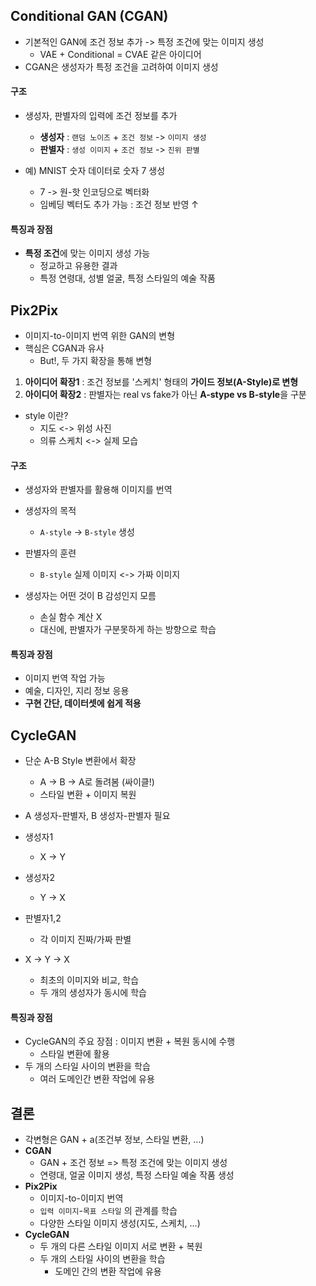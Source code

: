 
## Conditional GAN (CGAN)
- 기본적인 GAN에 조건 정보 추가 -> 특정 조건에 맞는 이미지 생성
	- VAE + Conditional = CVAE 같은 아이디어
- CGAN은 생성자가 특정 조건을 고려하여 이미지 생성

#### 구조
- 생성자, 판별자의 입력에 조건 정보를 추가
	- **생성자** : `랜덤 노이즈` + `조건 정보` -> `이미지 생성`
	- **판별자** : `생성 이미지` + `조건 정보` -> `진위 판별`

- 예) MNIST 숫자 데이터로 숫자 7 생성
	- 7 -> 원-핫 인코딩으로 벡터화
	- 임베딩 벡터도 추가 가능 : 조건 정보 반영 ↑

#### 특징과 장점
- **특정 조건**에 맞는 이미지 생성 가능
	- 정교하고 유용한 결과
	- 특정 연령대, 성별 얼굴, 특정 스타일의 예술 작품

## Pix2Pix
- 이미지-to-이미지 번역 위한 GAN의 변형
- 핵심은 CGAN과 유사
	- But!, 두 가지 확장을 통해 변형
1. **아이디어 확장1** : 조건 정보를 '스케치' 형태의 **가이드 정보(A-Style)로 변형**
2. **아이디어 확장2** : 판별자는 real vs fake가 아닌 **A-stype vs B-style**을 구분
 
- style 이란?
	- 지도 <-> 위성 사진
	- 의류 스케치 <-> 실제 모습

#### 구조
- 생성자와 판별자를 활용해 이미지를 번역
- 생성자의 목적
	- `A-style` -> `B-style` 생성
- 판별자의 훈련
	- `B-style` 실제 이미지 <-> 가짜 이미지

- 생성자는 어떤 것이 B 감성인지 모름
	- 손실 함수 계산 X
	- 대신에, 판별자가 구분못하게 하는 방향으로 학습

#### 특징과 장점
- 이미지 번역 작업 가능
- 예술, 디자인, 지리 정보 응용
- **구현 간단, 데이터셋에 쉽게 적용**

## CycleGAN
- 단순 A-B Style 변환에서 확장
	- A -> B -> A로 돌려봄 (싸이클!)
	- 스타일 변환 + 이미지 복원
- A 생성자-판별자, B 생성자-판별자 필요

- 생성자1
	- X -> Y
- 생성자2
	- Y -> X
- 판별자1,2
	- 각 이미지 진짜/가짜 판별

- X -> Y -> X
	- 최초의 이미지와 비교, 학습
	- 두 개의 생성자가 동시에 학습

#### 특징과 장점
- CycleGAN의 주요 장점 : 이미지 변환 + 복원 동시에 수행
	- 스타일 변환에 활용
- 두 개의 스타일 사이의 변환을 학습
	- 여러 도메인간 변환 작업에 유용

## 결론
- 각변형은 GAN + a(조건부 정보, 스타일 변환, ...)
- **CGAN**
	- GAN + 조건 정보 => 특정 조건에 맞는 이미지 생성
	- 연령대, 얼굴 이미지 생성, 특정 스타일 예술 작품 생성
- **Pix2Pix**
	- 이미지-to-이미지 번역
	- `입력 이미지`-`목표 스타일` 의 관계를 학습
	- 다양한 스타일 이미지 생성(지도, 스케치, ...)
- **CycleGAN**
	- 두 개의 다른 스타일 이미지 서로 변환 + 복원
	- 두 개의 스타일 사이의 변환을 학습
		- 도메인 간의 변환 작업에 유용